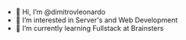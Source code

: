 - 👋 Hi, I’m @dimitrovleonardo
- 👀 I’m interested in Server's and Web Development
- 🌱 I’m currently learning Fullstack at Brainsters
